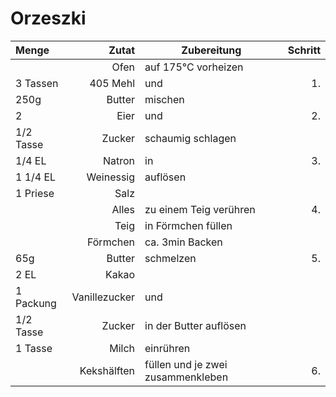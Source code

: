 # Orzeszki

<!--zutaten-->
|Menge|Zutat|Zubereitung|Schritt|
|:----|----:|-----------|-:|
| | Ofen | auf 175°C vorheizen
| 3 Tassen | 405 Mehl | und | 1.
| 250g | Butter | mischen
| 2 | Eier | und | 2.
| 1/2 Tasse | Zucker | schaumig schlagen
| 1/4 EL | Natron | in | 3.
| 1 1/4 EL | Weinessig | auflösen
| 1 Priese | Salz |
|| Alles | zu einem Teig verühren | 4.
|| Teig | in Förmchen füllen
|| Förmchen | ca. 3min Backen |
| 65g | Butter | schmelzen | 5.
| 2 EL | Kakao
| 1 Packung | Vanillezucker | und
| 1/2 Tasse | Zucker | in der Butter auflösen
| 1 Tasse | Milch | einrühren
|| Kekshälften | füllen und je zwei zusammenkleben | 6.
<!--/zutaten-->